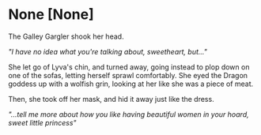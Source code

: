 # None [None]
The Galley Gargler shook her head.

*"I have no idea what you're talking about, sweetheart, but..."*

She let go of Lyva's chin, and turned away, going instead to plop down on one of the sofas, letting herself sprawl comfortably. She eyed the Dragon goddess up with a wolfish grin, looking at her like she was a piece of meat. 

Then, she took off her mask, and hid it away just like the dress.

*"...tell me more about how you like having beautiful women in your hoard, sweet little princess"*
